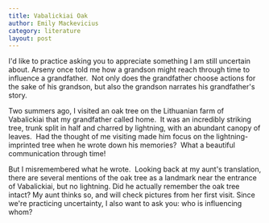 ```yaml
---
title: Vabalickiai Oak
author: Emily Mackevicius
category: literature
layout: post
---
```


I'd like to practice asking you to appreciate something I am still uncertain about. Arseny once told me how a grandson might reach through time to influence a grandfather.  Not only does the grandfather choose actions for the sake of his grandson, but also the grandson narrates his grandfather's story. 

Two summers ago, I visited an oak tree on the Lithuanian farm of Vabalickiai that my grandfather called home.  It was an incredibly striking tree, trunk split in half and charred by lightning, with an abundant canopy of leaves.  Had the thought of me visiting made him focus on the lightning-imprinted tree when he wrote down his memories?  What a beautiful communication through time! 

But I misremembered what he wrote.  Looking back at my aunt's translation, there are several mentions of the oak tree as a landmark near the entrance of Vabalickiai, but no lightning. Did he actually remember the oak tree intact? My aunt thinks so, and will check pictures from her first visit. Since we're practicing uncertainty, I also want to ask you: who is influencing whom?
